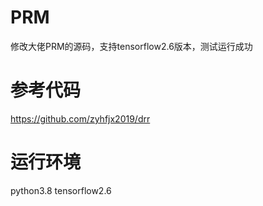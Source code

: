 # PRM
修改大佬PRM的源码，支持tensorflow2.6版本，测试运行成功
# 参考代码
https://github.com/zyhfjx2019/drr
# 运行环境
 python3.8 tensorflow2.6

